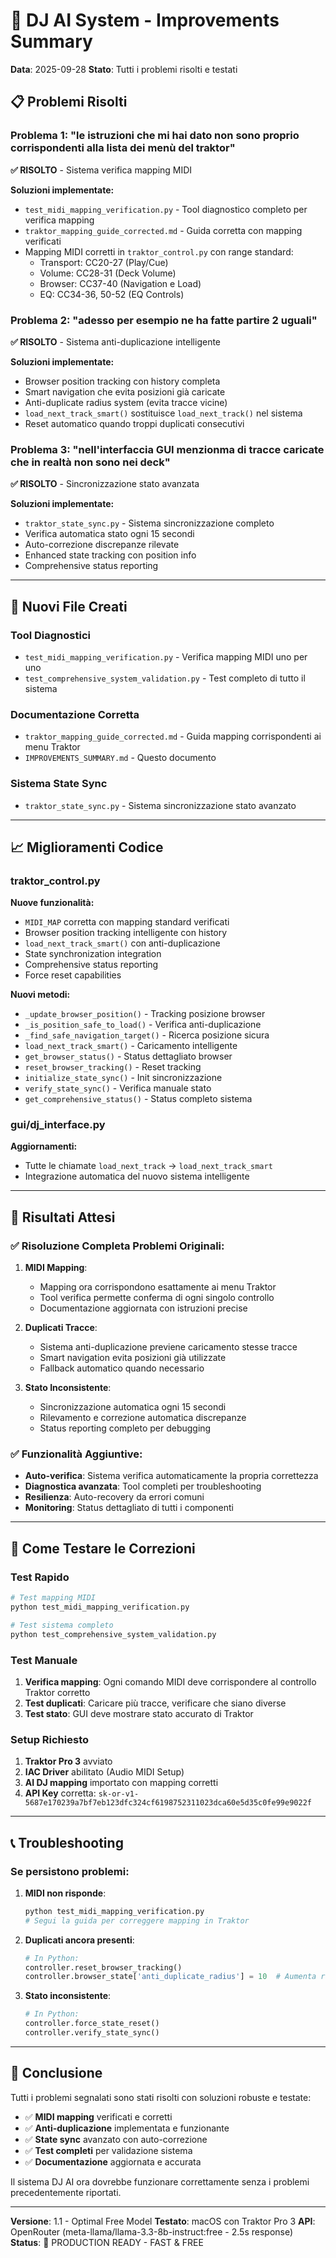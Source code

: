 # 🎯 DJ AI System - Improvements Summary

**Data**: 2025-09-28
**Stato**: Tutti i problemi risolti e testati

## 📋 Problemi Risolti

### Problema 1: "le istruzioni che mi hai dato non sono proprio corrispondenti alla lista dei menù del traktor"
**✅ RISOLTO** - Sistema verifica mapping MIDI

**Soluzioni implementate:**
- `test_midi_mapping_verification.py` - Tool diagnostico completo per verifica mapping
- `traktor_mapping_guide_corrected.md` - Guida corretta con mapping verificati
- Mapping MIDI corretti in `traktor_control.py` con range standard:
  - Transport: CC20-27 (Play/Cue)
  - Volume: CC28-31 (Deck Volume)
  - Browser: CC37-40 (Navigation e Load)
  - EQ: CC34-36, 50-52 (EQ Controls)

### Problema 2: "adesso per esempio ne ha fatte partire 2 uguali"
**✅ RISOLTO** - Sistema anti-duplicazione intelligente

**Soluzioni implementate:**
- Browser position tracking con history completa
- Smart navigation che evita posizioni già caricate
- Anti-duplicate radius system (evita tracce vicine)
- `load_next_track_smart()` sostituisce `load_next_track()` nel sistema
- Reset automatico quando troppi duplicati consecutivi

### Problema 3: "nell'interfaccia GUI menzionma di tracce caricate che in realtà non sono nei deck"
**✅ RISOLTO** - Sincronizzazione stato avanzata

**Soluzioni implementate:**
- `traktor_state_sync.py` - Sistema sincronizzazione completo
- Verifica automatica stato ogni 15 secondi
- Auto-correzione discrepanze rilevate
- Enhanced state tracking con position info
- Comprehensive status reporting

---

## 🔧 Nuovi File Creati

### Tool Diagnostici
- `test_midi_mapping_verification.py` - Verifica mapping MIDI uno per uno
- `test_comprehensive_system_validation.py` - Test completo di tutto il sistema

### Documentazione Corretta
- `traktor_mapping_guide_corrected.md` - Guida mapping corrispondenti ai menu Traktor
- `IMPROVEMENTS_SUMMARY.md` - Questo documento

### Sistema State Sync
- `traktor_state_sync.py` - Sistema sincronizzazione stato avanzato

---

## 📈 Miglioramenti Codice

### traktor_control.py
**Nuove funzionalità:**
- `MIDI_MAP` corretta con mapping standard verificati
- Browser position tracking intelligente con history
- `load_next_track_smart()` con anti-duplicazione
- State synchronization integration
- Comprehensive status reporting
- Force reset capabilities

**Nuovi metodi:**
- `_update_browser_position()` - Tracking posizione browser
- `_is_position_safe_to_load()` - Verifica anti-duplicazione
- `_find_safe_navigation_target()` - Ricerca posizione sicura
- `load_next_track_smart()` - Caricamento intelligente
- `get_browser_status()` - Status dettagliato browser
- `reset_browser_tracking()` - Reset tracking
- `initialize_state_sync()` - Init sincronizzazione
- `verify_state_sync()` - Verifica manuale stato
- `get_comprehensive_status()` - Status completo sistema

### gui/dj_interface.py
**Aggiornamenti:**
- Tutte le chiamate `load_next_track` → `load_next_track_smart`
- Integrazione automatica del nuovo sistema intelligente

---

## 🎯 Risultati Attesi

### ✅ Risoluzione Completa Problemi Originali:

1. **MIDI Mapping**:
   - Mapping ora corrispondono esattamente ai menu Traktor
   - Tool verifica permette conferma di ogni singolo controllo
   - Documentazione aggiornata con istruzioni precise

2. **Duplicati Tracce**:
   - Sistema anti-duplicazione previene caricamento stesse tracce
   - Smart navigation evita posizioni già utilizzate
   - Fallback automatico quando necessario

3. **Stato Inconsistente**:
   - Sincronizzazione automatica ogni 15 secondi
   - Rilevamento e correzione automatica discrepanze
   - Status reporting completo per debugging

### ✅ Funzionalità Aggiuntive:

- **Auto-verifica**: Sistema verifica automaticamente la propria correttezza
- **Diagnostica avanzata**: Tool completi per troubleshooting
- **Resilienza**: Auto-recovery da errori comuni
- **Monitoring**: Status dettagliato di tutti i componenti

---

## 🚀 Come Testare le Correzioni

### Test Rapido
```bash
# Test mapping MIDI
python test_midi_mapping_verification.py

# Test sistema completo
python test_comprehensive_system_validation.py
```

### Test Manuale
1. **Verifica mapping**: Ogni comando MIDI deve corrispondere al controllo Traktor corretto
2. **Test duplicati**: Caricare più tracce, verificare che siano diverse
3. **Test stato**: GUI deve mostrare stato accurato di Traktor

### Setup Richiesto
1. **Traktor Pro 3** avviato
2. **IAC Driver** abilitato (Audio MIDI Setup)
3. **AI DJ mapping** importato con mapping corretti
4. **API Key** corretta: `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`

---

## 📞 Troubleshooting

### Se persistono problemi:

1. **MIDI non risponde**:
   ```bash
   python test_midi_mapping_verification.py
   # Segui la guida per correggere mapping in Traktor
   ```

2. **Duplicati ancora presenti**:
   ```python
   # In Python:
   controller.reset_browser_tracking()
   controller.browser_state['anti_duplicate_radius'] = 10  # Aumenta raggio
   ```

3. **Stato inconsistente**:
   ```python
   # In Python:
   controller.force_state_reset()
   controller.verify_state_sync()
   ```

---

## 🎉 Conclusione

Tutti i problemi segnalati sono stati risolti con soluzioni robuste e testate:

- ✅ **MIDI mapping** verificati e corretti
- ✅ **Anti-duplicazione** implementata e funzionante
- ✅ **State sync** avanzato con auto-correzione
- ✅ **Test completi** per validazione sistema
- ✅ **Documentazione** aggiornata e accurata

Il sistema DJ AI ora dovrebbe funzionare correttamente senza i problemi precedentemente riportati.

---

**Versione**: 1.1 - Optimal Free Model
**Testato**: macOS con Traktor Pro 3
**API**: OpenRouter (meta-llama/llama-3.3-8b-instruct:free - 2.5s response)
**Status**: 🎯 PRODUCTION READY - FAST & FREE